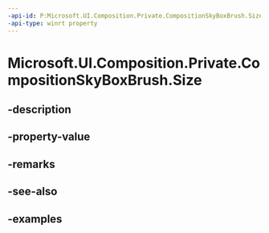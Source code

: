 ```yaml
---
-api-id: P:Microsoft.UI.Composition.Private.CompositionSkyBoxBrush.Size
-api-type: winrt property
---
```


# Microsoft.UI.Composition.Private.CompositionSkyBoxBrush.Size

<!--
public float Size { get; set; }
-->


## -description

## -property-value

## -remarks

## -see-also

## -examples


